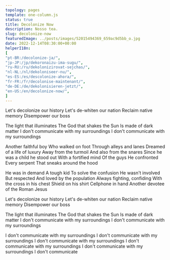 ```yaml
---
topology: pages
template: one-column.js
status: true
title: Decolonize Now
description: Nosso tea.
slug: decolonize-now
featuredImage: ../posts/images/52015494369_659ac9d5bb_o.jpg
date: 2022-12-14T08:30:00+00:00
helperI18n:
[
"pt-BR:/decolonize-ja/",
"jp-JP:/jp/dekoronaizu-ima-sugu/",
"ru-RU:/ru/dekolonizirovat-sejchas/",
"nl-NL:/nl/dekoloniseer-nu/",
"es-ES:/es/descolonize-ahora/",
"fr-FR:/fr/decolonise-maintenant/",
"de-DE:/de/dekolonisieren-jetzt/",
"en-US:/en/decolonize-now/",
]
---
```


Let's decolonize our history
Let's de-whiten our nation
Reclaim native memory
Disempower our boss

The light that illuminates
The God that shakes the Sun
Is made of dark matter
I don't communicate with my surroundings
I don't communicate with my surroundings

Another faithful boy
Who walked on foot
Through alleys and lanes
Dreamed of a life of luxury
Away from the turmoil
And also from the snares
Since he was a child he stood out
With a fortified mind
Of the guys
He confronted
Every serpent
That sneaks around the hood

He was in demand
A tough kid
To solve the confusion
He wasn't involved
But respected
And loved by the population
Always fighting, confiding
With the cross in his chest
Shield on his shirt
Cellphone in hand
Another devotee of the Roman Jesus

Let's decolonize our history
Let's de-whiten our nation
Reclaim native memory
Disempower our boss

The light that illuminates
The God that shakes the Sun
Is made of dark matter
I don't communicate with my surroundings
I don't communicate with my surroundings

I don't communicate with my surroundings
I don't communicate with my surroundings
I don't communicate with my surroundings
I don't communicate with my surroundings
I don't communicate with my surroundings
I don't communicate
